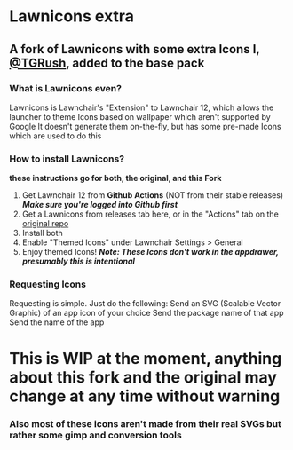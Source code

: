 # Lawnicons extra
## A fork of Lawnicons with some extra Icons I, [@TGRush](https://github.com/TGRush), added to the base pack

### What is Lawnicons even?
Lawnicons is Lawnchair's "Extension" to Lawnchair 12, which allows the launcher to theme Icons based on wallpaper which aren't supported by Google
It doesn't generate them on-the-fly, but has some pre-made Icons which are used to do this

### How to install Lawnicons?
**these instructions go for both, the original, and this Fork**

1. Get Lawnchair 12 from **Github Actions** (NOT from their stable releases) ***Make sure you're logged into Github first***
2. Get a Lawnicons from releases tab here, or in the "Actions" tab on the [original repo](https://github.com/LawnchairLauncher/Lawnicons)
3. Install both
4. Enable "Themed Icons" under Lawnchair Settings > General 
5. Enjoy themed Icons!
***Note: These Icons don't work in the appdrawer, presumably this is intentional***

### Requesting Icons
Requesting is simple.
Just do the following:
Send an SVG (Scalable Vector Graphic) of an app icon of your choice
Send the package name of that app
Send the name of the app

# This is WIP at the moment, anything about this fork and the original may change at any time without warning
### Also most of these icons aren't made from their real SVGs but rather some gimp and conversion tools